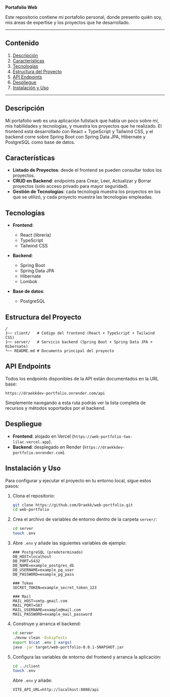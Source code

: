 **Portafolio Web**

Este repositorio contiene mi portafolio personal, donde presento quién soy, mis áreas de expertise y los proyectos que he desarrollado.

---

## Contenido

1. [Descripción](#descripción)
2. [Características](#características)
3. [Tecnologías](#tecnologías)
4. [Estructura del Proyecto](#estructura-del-proyecto)
5. [API Endpoints](#api-endpoints)
6. [Despliegue](#despliegue)
7. [Instalación y Uso](#instalación-y-uso)

---

## Descripción

Mi portafolio web es una aplicación fullstack que habla un poco sobre mí, mis habilidades y tecnologías, y muestra los proyectos que he realizado. El frontend está desarrollado con React + TypeScript y Tailwind CSS, y el backend corre sobre Spring Boot con Spring Data JPA, Hibernate y PostgreSQL como base de datos.

## Características

* **Listado de Proyectos**: desde el frontend se pueden consultar todos los proyectos.
* **CRUD en Backend**: endpoints para Crear, Leer, Actualizar y Borrar proyectos (solo acceso privado para mayor seguridad).
* **Gestión de Tecnologías**: cada tecnología muestra los proyectos en los que se utilizó, y cada proyecto muestra las tecnologías empleadas.

## Tecnologías

* **Frontend**:

  * React (librería)
  * TypeScript
  * Tailwind CSS
* **Backend**:

  * Spring Boot
  * Spring Data JPA
  * Hibernate
  * Lombok
* **Base de datos**:

  * PostgreSQL

## Estructura del Proyecto

```
/
├── client/   # Código del frontend (React + TypeScript + Tailwind CSS)
├── server/   # Servicio backend (Spring Boot + Spring Data JPA + Hibernate)
└── README.md # Documento principal del proyecto
```

## API Endpoints

Todos los endpoints disponibles de la API están documentados en la URL base:

```
https://draekkdev-portfolio.onrender.com/api
```

Simplemente navegando a esta ruta podrás ver la lista completa de recursos y métodos soportados por el backend.

## Despliegue

* **Frontend**: alojado en Vercel (`https://web-portfolio-two-lilac.vercel.app`).
* **Backend**: desplegado en Render (`https://draekkdev-portfolio.onrender.com`).

## Instalación y Uso

Para configurar y ejecutar el proyecto en tu entorno local, sigue estos pasos:

1. Clona el repositorio:

   ```bash
   git clone https://github.com/Draekk/web-portfolio.git
   cd web-portfolio
   ```

2. Crea el archivo de variables de entorno dentro de la carpeta `server/`:

   ```bash
   cd server
   touch .env
   ```

3. Abre `.env` y añade las siguientes variables de ejemplo:

   ```env
   ### PostgreSQL (predeterminado)
   DB_HOST=localhost
   DB_PORT=5432
   DB_NAME=example_postgres_db
   DB_USERNAME=example_pg_user
   DB_PASSWORD=example_pg_pass

   ### Token
   SECRET_TOKEN=example_secret_token_123

   ### Mail
   MAIL_HOST=smtp.gmail.com
   MAIL_PORT=587
   MAIL_USERNAME=example@mail.com
   MAIL_PASSWORD=example_mail_password
   ```

4. Construye y arranca el backend:

   ```bash
   cd server
   ./mvnw clean -DskipTests
   export $(cat .env | xargs)
   java -jar target/web-portfolio-0.0.1-SNAPSHOT.jar
   ```

5. Configura las variables de entorno del frontend y arranca la aplicación:

   ```bash
   cd ../client
   touch .env
   ```

   Abre `.env` y añade:

   ```env
   VITE_API_URL=http://localhost:8080/api
   ```

#
